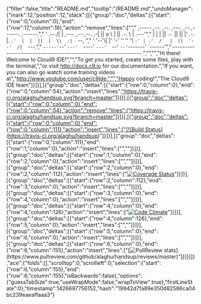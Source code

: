 {"filter":false,"title":"README.md","tooltip":"/README.md","undoManager":{"mark":12,"position":12,"stack":[[{"group":"doc","deltas":[{"start":{"row":0,"column":0},"end":{"row":17,"column":19},"action":"remove","lines":["","     ,-----.,--.                  ,--. ,---.   ,--.,------.  ,------.","    '  .--./|  | ,---. ,--.,--. ,-|  || o   \\  |  ||  .-.  \\ |  .---'","    |  |    |  || .-. ||  ||  |' .-. |`..'  |  |  ||  |  \\  :|  `--, ","    '  '--'\\|  |' '-' ''  ''  '\\ `-' | .'  /   |  ||  '--'  /|  `---.","     `-----'`--' `---'  `----'  `---'  `--'    `--'`-------' `------'","    ----------------------------------------------------------------- ","","","Hi there! Welcome to Cloud9 IDE!","","To get you started, create some files, play with the terminal,","or visit http://docs.c9.io for our documentation.","If you want, you can also go watch some training videos at","http://www.youtube.com/user/c9ide.","","Happy coding!","The Cloud9 IDE team"]}]}],[{"group":"doc","deltas":[{"start":{"row":0,"column":0},"end":{"row":0,"column":54},"action":"insert","lines":["https://travis-ci.org/alaghu/handsup.svg?branch=master"]}]}],[{"group":"doc","deltas":[{"start":{"row":0,"column":0},"end":{"row":0,"column":54},"action":"remove","lines":["https://travis-ci.org/alaghu/handsup.svg?branch=master"]}]}],[{"group":"doc","deltas":[{"start":{"row":0,"column":0},"end":{"row":0,"column":111},"action":"insert","lines":["[![Build Status](https://travis-ci.org/alaghu/handsup.svg?branch=master)](https://travis-ci.org/alaghu/handsup)"]}]}],[{"group":"doc","deltas":[{"start":{"row":0,"column":111},"end":{"row":1,"column":0},"action":"insert","lines":["",""]}]}],[{"group":"doc","deltas":[{"start":{"row":1,"column":0},"end":{"row":2,"column":0},"action":"insert","lines":["",""]}]}],[{"group":"doc","deltas":[{"start":{"row":2,"column":0},"end":{"row":2,"column":112},"action":"insert","lines":["[![Coverage Status](https://coveralls.io/repos/alaghu/handsup/badge.svg)](https://coveralls.io/r/alaghu/handsup)"]}]}],[{"group":"doc","deltas":[{"start":{"row":2,"column":112},"end":{"row":3,"column":0},"action":"insert","lines":["",""]}]}],[{"group":"doc","deltas":[{"start":{"row":3,"column":0},"end":{"row":4,"column":0},"action":"insert","lines":["",""]}]}],[{"group":"doc","deltas":[{"start":{"row":4,"column":0},"end":{"row":4,"column":126},"action":"insert","lines":["[![Code Climate](https://codeclimate.com/github/alaghu/handsup/badges/gpa.svg)](https://codeclimate.com/github/alaghu/handsup)"]}]}],[{"group":"doc","deltas":[{"start":{"row":4,"column":126},"end":{"row":5,"column":0},"action":"insert","lines":["",""]}]}],[{"group":"doc","deltas":[{"start":{"row":5,"column":0},"end":{"row":6,"column":0},"action":"insert","lines":["",""]}]}],[{"group":"doc","deltas":[{"start":{"row":6,"column":0},"end":{"row":6,"column":155},"action":"insert","lines":["[![PullReview stats](https://www.pullreview.com/github/alaghu/handsup/badges/master.svg?)](https://www.pullreview.com/github/alaghu/handsup/reviews/master)"]}]}]]},"ace":{"folds":[],"scrolltop":0,"scrollleft":0,"selection":{"start":{"row":6,"column":155},"end":{"row":6,"column":155},"isBackwards":false},"options":{"guessTabSize":true,"useWrapMode":false,"wrapToView":true},"firstLineState":0},"timestamp":1426697756152,"hash":"19942d7fa89e350d82586ca04bc239eaeaffaaa3"}